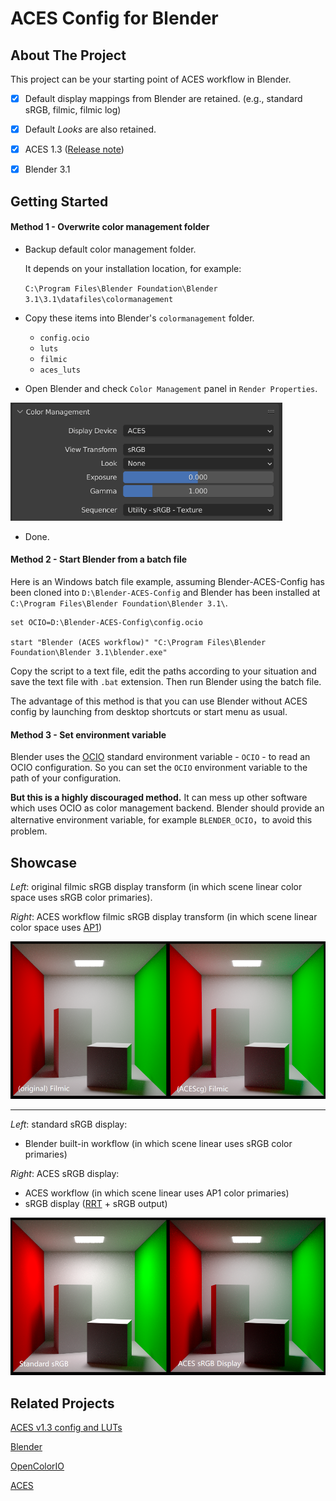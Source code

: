 # ACES Config for Blender



## About The Project

This project can be your starting point of ACES workflow in Blender.

- [x] Default display mappings from Blender are retained. (e.g.,  standard sRGB, filmic, filmic log)
- [x] Default *Looks* are also retained.
- [x] ACES 1.3 ([Release note](https://community.acescentral.com/t/aces-1-3-now-available/3739))
- [x] Blender 3.1



## Getting Started

#### Method 1 - Overwrite color management folder

- Backup default color management folder.

  It depends on your installation location, for example:

  `C:\Program Files\Blender Foundation\Blender 3.1\3.1\datafiles\colormanagement`

- Copy these items into Blender's `colormanagement` folder.
  - `config.ocio`
  - `luts`
  - `filmic`
  - `aces_luts`
- Open Blender and check `Color Management` panel in `Render Properties`.

<img src="./docs/images/color_management_aces_srgb.png" alt="color_management_aces_srgb" style="zoom:67%;" />

- Done.



#### Method 2 - Start Blender from a batch file

Here is an Windows batch file example, assuming Blender-ACES-Config has been cloned into `D:\Blender-ACES-Config` and Blender has been installed at `C:\Program Files\Blender Foundation\Blender 3.1\`.

```
set OCIO=D:\Blender-ACES-Config\config.ocio

start "Blender (ACES workflow)" "C:\Program Files\Blender Foundation\Blender 3.1\blender.exe"
```

Copy the script to a text file, edit the paths according to your situation and save the text file with `.bat` extension. Then run Blender using the batch file.

The advantage of this method is that you can use Blender without ACES config by launching from desktop shortcuts or start menu as usual.



#### Method 3 - Set environment variable

Blender uses the [OCIO](https://opencolorio.org/) standard environment variable - `OCIO` -  to read an OCIO configuration. So you can set the `OCIO` environment variable to the path of your configuration.

**But this is a highly discouraged method.** It can mess up other software which uses OCIO as color management backend. Blender should provide an alternative environment variable, for example `BLENDER_OCIO`，to avoid this problem.



## Showcase

*Left*: original filmic sRGB display transform (in which scene linear color space uses sRGB color primaries).

*Right*: ACES workflow filmic sRGB display transform (in which scene linear color space uses [AP1](https://en.wikipedia.org/wiki/Academy_Color_Encoding_System#ACEScg))

![the_cornell_box_rec709_filmic_vs_ap1_filmic](./docs/images/the_cornell_box_rec709_filmic_vs_ap1_filmic.png)

----

*Left*: standard sRGB display:

- Blender built-in workflow (in which scene linear uses sRGB color primaries)

*Right*: ACES sRGB display:

- ACES workflow (in which scene linear uses AP1 color primaries)
- sRGB display ([RRT](https://en.wikipedia.org/wiki/Academy_Color_Encoding_System#System_overview) + sRGB output)



![the_cornell_box_standard_srgb_vs_aces_srgb](./docs/images/the_cornell_box_standard_srgb_vs_aces_srgb.png)



## Related Projects

[ACES v1.3 config and LUTs](https://github.com/Ginurx/OpenColorIO-Configs)

[Blender](https://www.blender.org/)

[OpenColorIO](https://opencolorio.org/)

[ACES](https://acescentral.com/)
